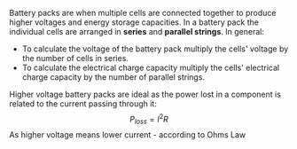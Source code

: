 Battery packs are when multiple cells are connected together to produce higher voltages and energy storage capacities.
In a battery pack the individual cells are arranged in **series** and **parallel strings**.
In general:
- To calculate the voltage of the battery pack multiply the cells' voltage by the number of cells in series.
- To calculate the electrical charge capacity multiply the cells' electrical charge capacity by the number of parallel strings.

Higher voltage battery packs are ideal as the power lost in a component is related to the current passing through it:
$$P_{loss}=I^{2}R$$
As higher voltage means lower current - according to Ohms Law